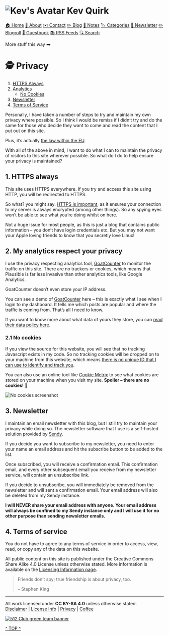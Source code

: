 [](#top)

![Kev's Avatar](/assets/images/avatar.png) Kev Quirk
====================================================

[🏠 Home](https://kevq.uk/) [👨 About](https://kevq.uk/about/) [✉️ Contact](https://kevq.uk/contact/) [✏️ Blog](https://kevq.uk/blog/) [📝 Notes](https://kevq.uk/notes/) [🏷 Categories](https://kevq.uk/categories/) [📰 Newsletter](https://kevq.uk/newsletter/) [✏️ Blogroll](https://kevq.uk/blogroll/) [💬 Guestbook](https://users4.smartgb.com/g/g.php?a=s&i=g44-80784-24) [📚 RSS Feeds](https://kevq.uk/rss-feeds/) [🔍 Search](https://kevq.uk/search/)

More stuff this way ⮕

🕵️ Privacy
===========

1.  [HTTPS Always](#1)
2.  [Analytics](#2)
    *   [No Cookies](#2.1)
3.  [Newsletter](#3)
4.  [Terms of Service](#4)

Personally, I have taken a number of steps to try and maintain my own privacy where possible. So I think I would be remiss if I didn’t try and do the same for those who decide they want to come and read the content that I put out on this site.

Plus, it’s actually [the law within the EU](https://ico.org.uk/for-organisations/guide-to-data-protection/guide-to-the-general-data-protection-regulation-gdpr/).

With all of the above in mind, I want to do what I can to maintain the privacy of visitors to this site wherever possible. So what do I do to help ensure your privacy is maintained?

1\. HTTPS always
----------------

This site uses HTTPS everywhere. If you try and access this site using HTTP, you will be redirected to HTTPS.

So what? you might say. [HTTPS is important](https://kevq.uk/why-https-is-important), as it ensures your connection to my server is always encrypted (among other things). So any spying eyes won’t be able to see what you’re doing whilst on here.

Not a huge issue for most people, as this is just a blog that contains public information – you don’t have login credentials etc. But you may not want your Apple loving friends to know that you secretly love Linux!

2\. My analytics respect your privacy
-------------------------------------

I use the privacy respecting analytics tool, [GoatCounter](https://www.goatcounter.com/) to monitor the traffic on this site. There are no trackers or cookies, which means that Plausible is far less invasive than other analytics tools, like Google Analytics.

GoatCounter doesn’t even store your IP address.

You can see a demo of [GoatCounter](https://stats.arp242.net/) here – this is exactly what I see when I login to my dashboard. It tells me which posts are popular and where the traffic is coming from. That’s all I need to know.

If you want to know more about what data of yours they store, you can [read their data policy here](https://www.goatcounter.com/privacy).

### 2.1 No cookies

If you view the source for this website, you will see that no tracking Javascript exists in my code. So no tracking cookies will be dropped on to your machine from this website, which means [there is no unique ID that I can use to identify and track you](https://kevq.uk/how-online-tracking-works).

You can also use an online tool like [Cookie Metrix](https://www.cookiemetrix.com/) to see what cookies are stored on your machine when you visit my site. **Spoiler – there are no cookies!** 🙂

![No cookies screenshot](/assets/images/kq-cookie-check.jpg)

3\. Newsletter
--------------

I maintain an email newsletter with this blog, but I still try to maintain your privacy while doing so. The newsletter software that I use is a self-hosted solution provided by [Sendy](https://sendy.co/).

If you decide you want to subscribe to my newsletter, you need to enter your name an email address and hit the subscribe button to be added to the list.

Once subscribed, you will receive a confirmation email. This confirmation email, and every other subsequent email you receive from my newsletter service, will contain an unsubscribe link.

If you decide to unsubscribe, you will immediately be removed from the newsletter and will sent a confirmation email. Your email address will also be deleted from my Sendy instance.

**I will NEVER share your email address with anyone. Your email address will always be confined to my Sendy instance only and I will use it for no other purpose than sending newsletter emails.**

   
 

4\. Terms of service
--------------------

You do not have to agree to any terms of service in order to access, view, read, or copy any of the data on this website.

All public content on this site is published under the Creative Commons Share Alike 4.0 License unless otherwise stated. More information is available on the [Licensing Information page](https://kevq.uk/license-information).

> Friends don’t spy; true friendship is about privacy, too.
> 
> – Stephen King

* * *

All work licensed under **CC BY-SA 4.0** unless otherwise stated.  
[Disclaimer](https://kevq.uk/disclaimer) | [License Info](https://kevq.uk/license-information) | [Privacy](https://kevq.uk/privacy) | [Coffee](https://kevq.uk/buy-me-a-coffee)

[![512 Club green team banner](/assets/images/green-team.svg)](https://512kb.club/)

[^ TOP ^](#top)